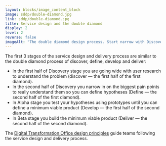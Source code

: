 ```yaml
---
layout: blocks/image_content_block
image: sddp/double-diamond.jpg
link: sddp/double-diamond.jpg
title: Service design and the double diamond
display: 2
level: 2
reverse: false
imageAlt: "The double diamond design process. Start narrow with Discovery and go wide as you discover and gather data. Then narrow in to get to define the problem and narrow the scope. Start to go wide at the beginning of alpha as you explore possibilities and develop your prototypes. When you are confident you have something like the solution and then go narrow again define the constraints and deliver."
---
```


The first 3 stages of the service design and delivery process are similar to the double diamond process of discover, define, develop and deliver:

- In the first half of Discovery stage you are going wide with user research to understand the problem (discover — the first half of the first diamond).
- In the second half of Discovery you narrow in on the biggest pain points to really understand them so you can define hypotheses (Define — the second half of the first diamond).
- In Alpha stage you test your hypotheses using prototypes until you can define a minimum viable product (Develop — the first half of the second diamond).
- In Beta stage you build the minimum viable product (Deliver — the second half of the second diamond).

The [Digital Transformation Office design principles](/design-principles/) guide teams following the service design and delivery process.
